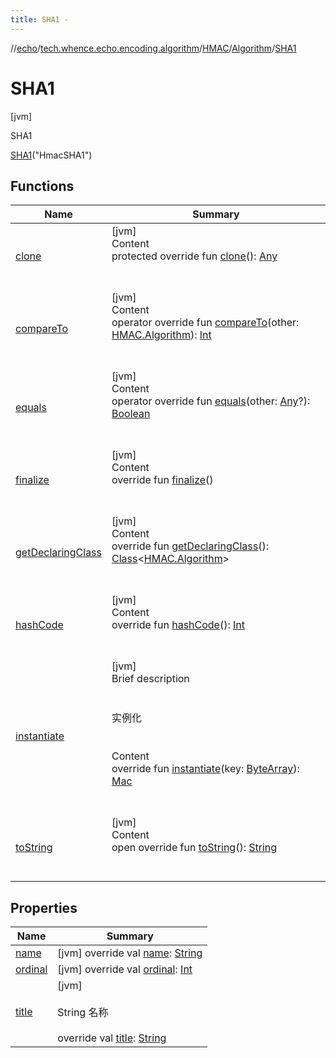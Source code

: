 ```yaml
---
title: SHA1 -
---
```

//[echo](../../../../index.md)/[tech.whence.echo.encoding.algorithm](../../../index.md)/[HMAC](../../index.md)/[Algorithm](../index.md)/[SHA1](index.md)



# SHA1  
 [jvm] 

SHA1

[SHA1](index.md)("HmacSHA1")  
  
   


## Functions  
  
|  Name|  Summary| 
|---|---|
| [clone](../../../../tech.whence.echo.webclient.response/-response-mocker/-purpose/-p-a-r-s-e-d/index.md#kotlin/Enum/clone/#/PointingToDeclaration/)| [jvm]  <br>Content  <br>protected override fun [clone](../../../../tech.whence.echo.webclient.response/-response-mocker/-purpose/-p-a-r-s-e-d/index.md#kotlin/Enum/clone/#/PointingToDeclaration/)(): [Any](https://kotlinlang.org/api/latest/jvm/stdlib/kotlin/-any/index.html)  <br><br><br>
| [compareTo](../-s-h-a512/index.md#kotlin/Enum/compareTo/#tech.whence.echo.encoding.algorithm.HMAC.Algorithm/PointingToDeclaration/)| [jvm]  <br>Content  <br>operator override fun [compareTo](../-s-h-a512/index.md#kotlin/Enum/compareTo/#tech.whence.echo.encoding.algorithm.HMAC.Algorithm/PointingToDeclaration/)(other: [HMAC.Algorithm](../index.md)): [Int](https://kotlinlang.org/api/latest/jvm/stdlib/kotlin/-int/index.html)  <br><br><br>
| [equals](../../../../tech.whence.echo.webclient.response/-response-mocker/-purpose/-p-a-r-s-e-d/index.md#kotlin/Enum/equals/#kotlin.Any?/PointingToDeclaration/)| [jvm]  <br>Content  <br>operator override fun [equals](../../../../tech.whence.echo.webclient.response/-response-mocker/-purpose/-p-a-r-s-e-d/index.md#kotlin/Enum/equals/#kotlin.Any?/PointingToDeclaration/)(other: [Any](https://kotlinlang.org/api/latest/jvm/stdlib/kotlin/-any/index.html)?): [Boolean](https://kotlinlang.org/api/latest/jvm/stdlib/kotlin/-boolean/index.html)  <br><br><br>
| [finalize](../../../../tech.whence.echo.webclient.response/-response-mocker/-purpose/-p-a-r-s-e-d/index.md#kotlin/Enum/finalize/#/PointingToDeclaration/)| [jvm]  <br>Content  <br>override fun [finalize](../../../../tech.whence.echo.webclient.response/-response-mocker/-purpose/-p-a-r-s-e-d/index.md#kotlin/Enum/finalize/#/PointingToDeclaration/)()  <br><br><br>
| [getDeclaringClass](../../../../tech.whence.echo.webclient.response/-response-mocker/-purpose/-p-a-r-s-e-d/index.md#kotlin/Enum/getDeclaringClass/#/PointingToDeclaration/)| [jvm]  <br>Content  <br>override fun [getDeclaringClass](../../../../tech.whence.echo.webclient.response/-response-mocker/-purpose/-p-a-r-s-e-d/index.md#kotlin/Enum/getDeclaringClass/#/PointingToDeclaration/)(): [Class](https://docs.oracle.com/javase/8/docs/api/java/lang/Class.html)<[HMAC.Algorithm](../index.md)>  <br><br><br>
| [hashCode](../../../../tech.whence.echo.webclient.response/-response-mocker/-purpose/-p-a-r-s-e-d/index.md#kotlin/Enum/hashCode/#/PointingToDeclaration/)| [jvm]  <br>Content  <br>override fun [hashCode](../../../../tech.whence.echo.webclient.response/-response-mocker/-purpose/-p-a-r-s-e-d/index.md#kotlin/Enum/hashCode/#/PointingToDeclaration/)(): [Int](https://kotlinlang.org/api/latest/jvm/stdlib/kotlin/-int/index.html)  <br><br><br>
| [instantiate](../instantiate.md)| [jvm]  <br>Brief description  <br><br><br>实例化<br><br>  <br>Content  <br>override fun [instantiate](../instantiate.md)(key: [ByteArray](https://kotlinlang.org/api/latest/jvm/stdlib/kotlin/-byte-array/index.html)): [Mac](https://docs.oracle.com/javase/8/docs/api/javax/crypto/Mac.html)  <br><br><br>
| [toString](../../../../tech.whence.echo.webclient.response/-response-mocker/-purpose/-p-a-r-s-e-d/index.md#kotlin/Enum/toString/#/PointingToDeclaration/)| [jvm]  <br>Content  <br>open override fun [toString](../../../../tech.whence.echo.webclient.response/-response-mocker/-purpose/-p-a-r-s-e-d/index.md#kotlin/Enum/toString/#/PointingToDeclaration/)(): [String](https://kotlinlang.org/api/latest/jvm/stdlib/kotlin/-string/index.html)  <br><br><br>


## Properties  
  
|  Name|  Summary| 
|---|---|
| [name](index.md#tech.whence.echo.encoding.algorithm/HMAC.Algorithm.SHA1/name/#/PointingToDeclaration/)|  [jvm] override val [name](index.md#tech.whence.echo.encoding.algorithm/HMAC.Algorithm.SHA1/name/#/PointingToDeclaration/): [String](https://kotlinlang.org/api/latest/jvm/stdlib/kotlin/-string/index.html)   <br>
| [ordinal](index.md#tech.whence.echo.encoding.algorithm/HMAC.Algorithm.SHA1/ordinal/#/PointingToDeclaration/)|  [jvm] override val [ordinal](index.md#tech.whence.echo.encoding.algorithm/HMAC.Algorithm.SHA1/ordinal/#/PointingToDeclaration/): [Int](https://kotlinlang.org/api/latest/jvm/stdlib/kotlin/-int/index.html)   <br>
| [title](index.md#tech.whence.echo.encoding.algorithm/HMAC.Algorithm.SHA1/title/#/PointingToDeclaration/)|  [jvm] <br><br>String 名称<br><br>override val [title](index.md#tech.whence.echo.encoding.algorithm/HMAC.Algorithm.SHA1/title/#/PointingToDeclaration/): [String](https://kotlinlang.org/api/latest/jvm/stdlib/kotlin/-string/index.html)   <br>

